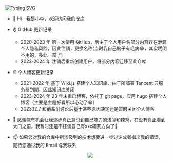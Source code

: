 <a href="https://git.io/typing-svg"><img src="https://readme-typing-svg.demolab.com?font=Fira+Code&weight=500&pause=1000&multiline=true&width=700&height=50&lines=Welcome!+I'm+Li%2C+a+young+man+who+wants+to+be+a+Geek~" alt="Typing SVG" /></a>  

- 👋 Hi，我是小李，欢迎访问我的仓库
- ⌚ GitHub 更新记录
  - 2020-2023 年 第一次使用 GitHub，后由于个人用户名部分内容存在泄漏个人隐私风险，因此注销，更换名称(当时我自己脑子有毛病😂，其实明明不用的，多此一举了)
  - 2023-2024 年 注销后重新创建用户，将部分内容迁移至此仓库
- ⏰ 个人博客更新记录
  - 2021-2022 年 基于 Wiki.js 搭建个人知识库，由于所部署 Tencent 云服务器到期，因此知识库关闭
  - 2023-2024 年 23 年末重启博客，依托于 git page，应用 hugo 搭建个人博客（主要是主题好看所以心动了😁）
  - 2023.12.7 和前辈们讨论后基于某些原因决定还是暂时关闭个人博客
- 🌱 感谢能有机会让我逐步真正意识到自己能力的浅薄和辣鸡，在没有真正看到大门之前，我暂时还是不枉谈自己有xxx研究方向了🤡
- 📫 如果您对我的仓库中所涉及到的技术想要进一步讨论或者指出我的错误，期待您通过我的 Email 与我联系

  <p align="center">
    <img src="https://github-readme-stats.vercel.app/api/top-langs/?username=returnToInnocence&layout=compact&theme=synthwave" />
  </p>
